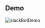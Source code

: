 ## Demo

![slackBotDemo](https://user-images.githubusercontent.com/42544600/121763880-51937900-cb7a-11eb-969e-0d2dcf8cd084.gif)
